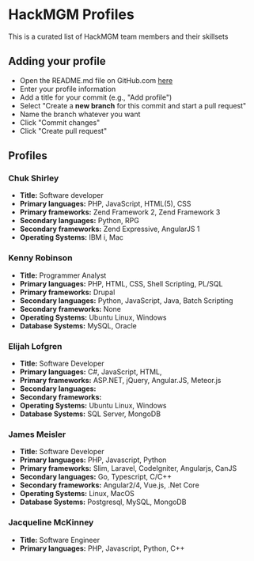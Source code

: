 # HackMGM Profiles
This is a curated list of HackMGM team members and their skillsets

## Adding your profile
* Open the README.md file on GitHub.com [here](https://github.com/HackMGM/hackmgm-profiles/blob/master/README.md)
* Enter your profile information
* Add a title for your commit (e.g., "Add <your-name-here> profile")
* Select "Create a **new branch** for this commit and start a pull request"
* Name the branch whatever you want
* Click "Commit changes"
* Click "Create pull request"

## Profiles

### Chuk Shirley
* **Title:** Software developer  
* **Primary languages:** PHP, JavaScript, HTML(5), CSS  
* **Primary frameworks:** Zend Framework 2, Zend Framework 3
* **Secondary languages:** Python, RPG
* **Secondary frameworks:** Zend Expressive, AngularJS 1  
* **Operating Systems:** IBM i, Mac

### Kenny Robinson
* **Title:** Programmer Analyst
* **Primary languages:** PHP, HTML, CSS, Shell Scripting, PL/SQL
* **Primary frameworks:** Drupal
* **Secondary languages:** Python, JavaScript, Java, Batch Scripting
* **Secondary frameworks:** None
* **Operating Systems:** Ubuntu Linux, Windows
* **Database Systems:** MySQL, Oracle

### Elijah Lofgren
* **Title:** Software Developer
* **Primary languages:** C#, JavaScript, HTML, 
* **Primary frameworks:** ASP.NET, jQuery, Angular.JS, Meteor.js
* **Secondary languages:** 
* **Secondary frameworks:** 
* **Operating Systems:** Ubuntu Linux, Windows
* **Database Systems:** SQL Server, MongoDB

### James Meisler
* **Title:** Software Developer
* **Primary languages:** PHP, Javascript, Python
* **Primary frameworks:** Slim, Laravel, CodeIgniter, Angularjs, CanJS
* **Secondary languages:** Go, Typescript, C/C++
* **Secondary frameworks:** Angular2/4, Vue.js, .Net Core
* **Operating Systems:** Linux, MacOS
* **Database Systems:** Postgresql, MySQL, MongoDB

### Jacqueline McKinney
* **Title:** Software Engineer
* **Primary languages:** PHP, Javascript, Python, C++
